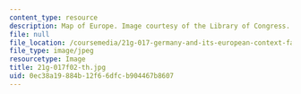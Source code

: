```yaml
---
content_type: resource
description: Map of Europe. Image courtesy of the Library of Congress.
file: null
file_location: /coursemedia/21g-017-germany-and-its-european-context-fall-2002/0ec38a19884b12f66dfcb904467b8607_21g-017f02-th.jpg
file_type: image/jpeg
resourcetype: Image
title: 21g-017f02-th.jpg
uid: 0ec38a19-884b-12f6-6dfc-b904467b8607
---
```

